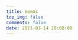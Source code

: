 ```yaml
---
title: memos
top_img: false
comments: false
date: 2021-03-14 20:00:00
---
```

<div id="bber"></div>
<script type="text/javascript">
  var bbMemos = {
    memos : 'https://memos.wyblog1.tk/',//修改为自己部署 Memos 的网址，末尾有 / 斜杠
    limit : '',//默认每次显示 10条 
    creatorId:'c8aadebe-5b67-4354-ab9e-f5545e31c86f' ,//默认为 101用户 https://demo.usememos.com/u/101
    domId: '',//默认为 <div id="bber"></div>
  }
</script>
<script src="https://immmmm.com/bb-lmm-mk.js"></script>
<script src="https://fastly.jsdelivr.net/npm/marked/marked.min.js"></script>
<script src="https://fastly.jsdelivr.net/gh/Tokinx/ViewImage/view-image.min.js"></script>
<script src="https://fastly.jsdelivr.net/gh/Tokinx/Lately/lately.min.js"></script>

